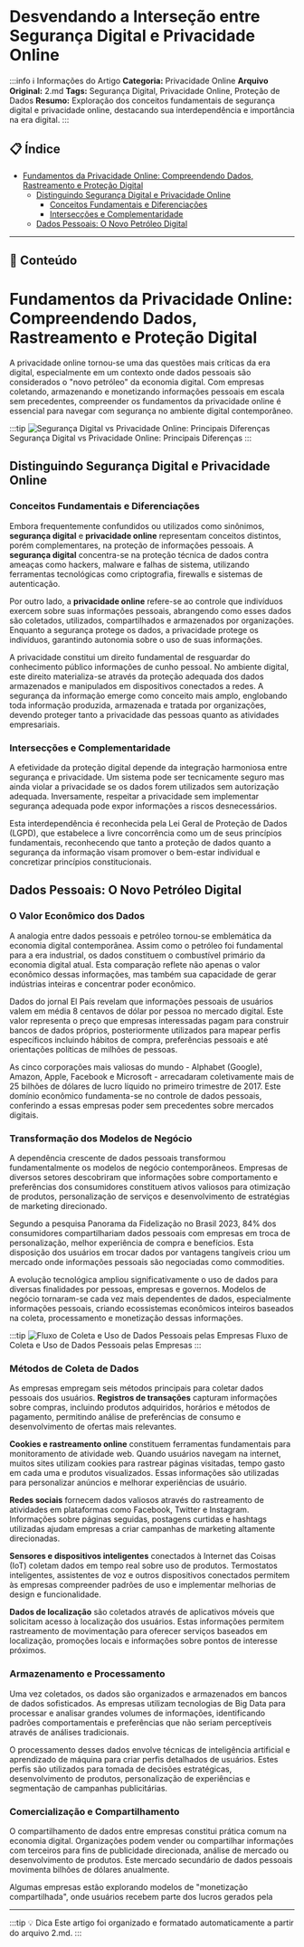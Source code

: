 # Desvendando a Interseção entre Segurança Digital e Privacidade Online

:::info ℹ️ Informações do Artigo
**Categoria:** Privacidade Online
**Arquivo Original:** 2.md
**Tags:** Segurança Digital, Privacidade Online, Proteção de Dados
**Resumo:** Exploração dos conceitos fundamentais de segurança digital e privacidade online, destacando sua interdependência e importância na era digital.
:::

## 📋 Índice

- [Fundamentos da Privacidade Online: Compreendendo Dados, Rastreamento e Proteção Digital](#fundamentos-da-privacidade-online-compreendendo-dados-rastreamento-e-protecao-digital)
  - [Distinguindo Segurança Digital e Privacidade Online](#distinguindo-seguranca-digital-e-privacidade-online)
    - [Conceitos Fundamentais e Diferenciações](#conceitos-fundamentais-e-diferenciacao)
    - [Intersecções e Complementaridade](#intersecoes-e-complementaridade)
  - [Dados Pessoais: O Novo Petróleo Digital](#dados-pessoais-o-novo-petroleo-digital)

---

## 📄 Conteúdo

# Fundamentos da Privacidade Online: Compreendendo Dados, Rastreamento e Proteção Digital

A privacidade online tornou-se uma das questões mais críticas da era digital, especialmente em um contexto onde dados pessoais são considerados o "novo petróleo" da economia digital. Com empresas coletando, armazenando e monetizando informações pessoais em escala sem precedentes, compreender os fundamentos da privacidade online é essencial para navegar com segurança no ambiente digital contemporâneo.

:::tip
![Segurança Digital vs Privacidade Online: Principais Diferenças](https://ppl-ai-code-interpreter-files.s3.amazonaws.com/web/direct-files/7605582eda79ac76e312ed6b2db38618/4ff485dd-9e94-4939-b1f6-e4d66f1897df/dcde6011.png)
Segurança Digital vs Privacidade Online: Principais Diferenças
:::

## Distinguindo Segurança Digital e Privacidade Online

### Conceitos Fundamentais e Diferenciações

Embora frequentemente confundidos ou utilizados como sinônimos, **segurança digital** e **privacidade online** representam conceitos distintos, porém complementares, na proteção de informações pessoais. A **segurança digital** concentra-se na proteção técnica de dados contra ameaças como hackers, malware e falhas de sistema, utilizando ferramentas tecnológicas como criptografia, firewalls e sistemas de autenticação.

Por outro lado, a **privacidade online** refere-se ao controle que indivíduos exercem sobre suas informações pessoais, abrangendo como esses dados são coletados, utilizados, compartilhados e armazenados por organizações. Enquanto a segurança protege os dados, a privacidade protege os indivíduos, garantindo autonomia sobre o uso de suas informações.

A privacidade constitui um direito fundamental de resguardar do conhecimento público informações de cunho pessoal. No ambiente digital, este direito materializa-se através da proteção adequada dos dados armazenados e manipulados em dispositivos conectados a redes. A segurança da informação emerge como conceito mais amplo, englobando toda informação produzida, armazenada e tratada por organizações, devendo proteger tanto a privacidade das pessoas quanto as atividades empresariais.

### Intersecções e Complementaridade

A efetividade da proteção digital depende da integração harmoniosa entre segurança e privacidade. Um sistema pode ser tecnicamente seguro mas ainda violar a privacidade se os dados forem utilizados sem autorização adequada. Inversamente, respeitar a privacidade sem implementar segurança adequada pode expor informações a riscos desnecessários.

Esta interdependência é reconhecida pela Lei Geral de Proteção de Dados (LGPD), que estabelece a livre concorrência como um de seus princípios fundamentais, reconhecendo que tanto a proteção de dados quanto a segurança da informação visam promover o bem-estar individual e concretizar princípios constitucionais.

## Dados Pessoais: O Novo Petróleo Digital

### O Valor Econômico dos Dados

A analogia entre dados pessoais e petróleo tornou-se emblemática da economia digital contemporânea. Assim como o petróleo foi fundamental para a era industrial, os dados constituem o combustível primário da economia digital atual. Esta comparação reflete não apenas o valor econômico dessas informações, mas também sua capacidade de gerar indústrias inteiras e concentrar poder econômico.

Dados do jornal El País revelam que informações pessoais de usuários valem em média 8 centavos de dólar por pessoa no mercado digital. Este valor representa o preço que empresas interessadas pagam para construir bancos de dados próprios, posteriormente utilizados para mapear perfis específicos incluindo hábitos de compra, preferências pessoais e até orientações políticas de milhões de pessoas.

As cinco corporações mais valiosas do mundo - Alphabet (Google), Amazon, Apple, Facebook e Microsoft - arrecadaram coletivamente mais de 25 bilhões de dólares de lucro líquido no primeiro trimestre de 2017. Este domínio econômico fundamenta-se no controle de dados pessoais, conferindo a essas empresas poder sem precedentes sobre mercados digitais.

### Transformação dos Modelos de Negócio

A dependência crescente de dados pessoais transformou fundamentalmente os modelos de negócio contemporâneos. Empresas de diversos setores descobriram que informações sobre comportamento e preferências dos consumidores constituem ativos valiosos para otimização de produtos, personalização de serviços e desenvolvimento de estratégias de marketing direcionado.

Segundo a pesquisa Panorama da Fidelização no Brasil 2023, 84% dos consumidores compartilhariam dados pessoais com empresas em troca de personalização, melhor experiência de compra e benefícios. Esta disposição dos usuários em trocar dados por vantagens tangíveis criou um mercado onde informações pessoais são negociadas como commodities.

A evolução tecnológica ampliou significativamente o uso de dados para diversas finalidades por pessoas, empresas e governos. Modelos de negócio tornaram-se cada vez mais dependentes de dados, especialmente informações pessoais, criando ecossistemas econômicos inteiros baseados na coleta, processamento e monetização dessas informações.

:::tip
![Fluxo de Coleta e Uso de Dados Pessoais pelas Empresas](https://ppl-ai-code-interpreter-files.s3.amazonaws.com/web/direct-files/7605582eda79ac76e312ed6b2db38618/dc191cca-221c-4959-a67d-e44d5e378f0b/b41cf5b4.png)
Fluxo de Coleta e Uso de Dados Pessoais pelas Empresas
:::

### Métodos de Coleta de Dados

As empresas empregam seis métodos principais para coletar dados pessoais dos usuários. **Registros de transações** capturam informações sobre compras, incluindo produtos adquiridos, horários e métodos de pagamento, permitindo análise de preferências de consumo e desenvolvimento de ofertas mais relevantes.

**Cookies e rastreamento online** constituem ferramentas fundamentais para monitoramento de atividade web. Quando usuários navegam na internet, muitos sites utilizam cookies para rastrear páginas visitadas, tempo gasto em cada uma e produtos visualizados. Essas informações são utilizadas para personalizar anúncios e melhorar experiências de usuário.

**Redes sociais** fornecem dados valiosos através do rastreamento de atividades em plataformas como Facebook, Twitter e Instagram. Informações sobre páginas seguidas, postagens curtidas e hashtags utilizadas ajudam empresas a criar campanhas de marketing altamente direcionadas.

**Sensores e dispositivos inteligentes** conectados à Internet das Coisas (IoT) coletam dados em tempo real sobre uso de produtos. Termostatos inteligentes, assistentes de voz e outros dispositivos conectados permitem às empresas compreender padrões de uso e implementar melhorias de design e funcionalidade.

**Dados de localização** são coletados através de aplicativos móveis que solicitam acesso à localização dos usuários. Estas informações permitem rastreamento de movimentação para oferecer serviços baseados em localização, promoções locais e informações sobre pontos de interesse próximos.

### Armazenamento e Processamento

Uma vez coletados, os dados são organizados e armazenados em bancos de dados sofisticados. As empresas utilizam tecnologias de Big Data para processar e analisar grandes volumes de informações, identificando padrões comportamentais e preferências que não seriam perceptíveis através de análises tradicionais.

O processamento desses dados envolve técnicas de inteligência artificial e aprendizado de máquina para criar perfis detalhados de usuários. Estes perfis são utilizados para tomada de decisões estratégicas, desenvolvimento de produtos, personalização de experiências e segmentação de campanhas publicitárias.

### Comercialização e Compartilhamento

O compartilhamento de dados entre empresas constitui prática comum na economia digital. Organizações podem vender ou compartilhar informações com terceiros para fins de publicidade direcionada, análise de mercado ou desenvolvimento de produtos. Este mercado secundário de dados pessoais movimenta bilhões de dólares anualmente.

Algumas empresas estão explorando modelos de "monetização compartilhada", onde usuários recebem parte dos lucros gerados pela

---

:::tip 💡 Dica
Este artigo foi organizado e formatado automaticamente a partir do arquivo 2.md.
:::
